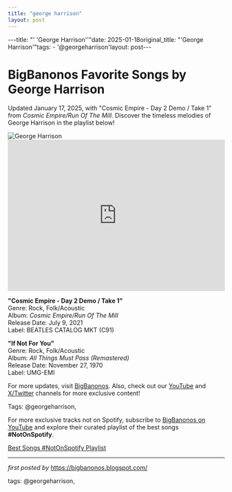 ```yaml
---
title: "george harrison"
layout: post
---
```

---title: "' 'George Harrison''"date: 2025-01-18original_title: "'George Harrison'"tags:  - '@georgeharrison'layout: post---<!-- Title of the Post --><h1 >BigBanonos Favorite Songs by George Harrison</h1> <!-- Introductory Text --><p >Updated January 17, 2025, with "Cosmic Empire - Day 2 Demo / Take 1" from <em>Cosmic Empire/Run Of The Mill</em>. Discover the timeless melodies of George Harrison in the playlist below!</p> <!-- Featured Image --><div > <img src="https://i.scdn.co/image/ab6761610000e5eb0d50c5a88d44de4a2dc60dc1" alt="George Harrison" /></div> <!-- Spotify Embed --><div > <iframe src="https://open.spotify.com/embed/playlist/34FeFnKY8ffqYb0Vo9chCg?utm_source=generator" width="100%" height="352" frameborder="0" allowfullscreen="" allow="autoplay; clipboard-write; encrypted-media; fullscreen; picture-in-picture" loading="lazy"></iframe></div> <!-- Song Information --><div > <p><strong>"Cosmic Empire - Day 2 Demo / Take 1"</strong><br> Genre: Rock, Folk/Acoustic<br> Album: <em>Cosmic Empire/Run Of The Mill</em><br> Release Date: July 9, 2021<br> Label: BEATLES CATALOG MKT (C91)</p> <p><strong>"If Not For You"</strong><br> Genre: Rock, Folk/Acoustic<br> Album: <em>All Things Must Pass (Remastered)</em><br> Release Date: November 27, 1970<br> Label: UMG-EMI</p></div> <!-- Footer Links --><div > <p>For more updates, visit <a href="https://bigbanonos.blogspot.com/" target="_blank">BigBanonos</a>. Also, check out our <a href="https://www.youtube.com/@BigBanonos" target="_blank">YouTube</a> and <a href="https://x.com/bigbanonos" target="_blank">X/Twitter</a> channels for more exclusive content!</p></div> <!-- Tags --><p >Tags: @georgeharrison,</p><!--Subscribe and Playlist Links--><div>    <p>For more exclusive tracks not on Spotify, subscribe to <a href="https://www.youtube.com/@BigBanonos" target="_blank">BigBanonos on YouTube</a> and explore their curated playlist of the best songs <strong>#NotOnSpotify</strong>.</p>    <p><a href="https://www.youtube.com/playlist?list=PLtuNtuTatqI0kFahUCbtbfenC_ET5O_tr" target="_blank">Best Songs #NotOnSpotify Playlist<br /></a></p></div><hr /><p><em>first posted by</em> <a href="https://bigbanonos.blogspot.com/" rel="noopener" target="_new">https://bigbanonos.blogspot.com/</a></p><p>tags: @georgeharrison,</p>